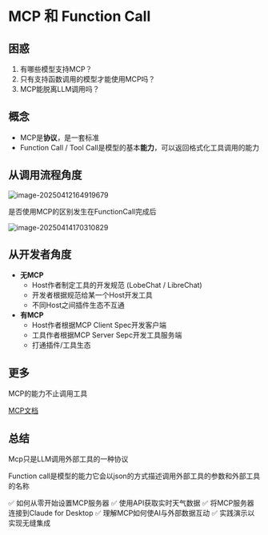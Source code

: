 # MCP 和 Function Call

## 困惑

1. 有哪些模型支持MCP？
2. 只有支持函数调用的模型才能使用MCP吗？
3. MCP能脱离LLM调用吗？

## 概念

- MCP是**协议**，是一套标准
- Function Call / Tool Call是模型的基本**能力**，可以返回格式化工具调用的能力

## 从调用流程角度



![image-20250412164919679](C:\Users\Jinju\AppData\Roaming\Typora\typora-user-images\image-20250412164919679.png)



是否使用MCP的区别发生在FunctionCall完成后

![image-20250414170310829](C:\Users\Jinju\blog\source\images\image-20250414170310829.png)

## 从开发者角度

- **无MCP**
  - Host作者制定工具的开发规范 (LobeChat / LibreChat)
  - 开发者根据规范给某一个Host开发工具
  - 不同Host之间插件生态不互通
- **有MCP**
  - Host作者根据MCP Client Spec开发客户端
  - 工具作者根据MCP Server Sepc开发工具服务端
  - 打通插件/工具生态

## 更多

MCP的能力不止调用工具

[MCP文档](https://modelcontextprotocol.io/introduction)



## 总结

Mcp只是LLM调用外部工具的一种协议

Function call是模型的能力它会以json的方式描述调用外部工具的参数和外部工具的名称







✅ 如何从零开始设置MCP服务器 ✅ 使用API获取实时天气数据 ✅ 将MCP服务器连接到Claude for Desktop ✅ 理解MCP如何使AI与外部数据互动 ✅ 实践演示以实现无缝集成